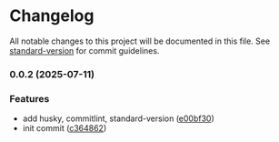 # Changelog

All notable changes to this project will be documented in this file. See [standard-version](https://github.com/conventional-changelog/standard-version) for commit guidelines.

### 0.0.2 (2025-07-11)


### Features

* add husky, commitlint, standard-version ([e00bf30](https://github.com/VitaliiBaryliuk/nest-cicd/commit/e00bf30dc2da942e6e0eeb90fdb0e501d6409f6e))
* init commit ([c364862](https://github.com/VitaliiBaryliuk/nest-cicd/commit/c364862449b23c0b284bdd0dbf190827cebe4d66))
